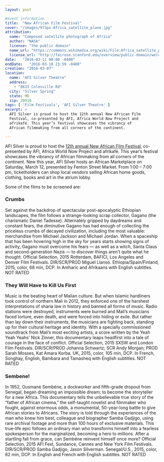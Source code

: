 ```yaml
---
layout: post

#event information
title:  "New African Film Festival"
cover: "/images/973px-Africa_satellite_plane.jpg"
attribution:
  name: "Composed satellite photograph of Africa"
  author: "NASA"
  license: "the public domain"
  name_url: "https://commons.wikimedia.org/wiki/File:Africa_satellite_plane.jpg"
  license_url: "http://fairuse.stanford.edu/overview/public-domain/welcome"
date:   "2016-03-11 00:00 -0400"
endDate:   "2016-03-18 23:59 -0400"
creation: "2016-03-07"
location:
  name: "AFI Silver Theatre"
  address:
    - "8633 Colesville Rd"
  city: "Silver Spring"
  state: MD
  zip: 20910
tags: [ 'Film Festivals', 'AFI Silver Theatre' ]
excerpt: >
  AFI Silver is proud to host the 12th annual New African Film 
  Festival, co-presented by AFI, Africa World Now Project and 
  afrikafé. This year’s festival showcases the vibrancy of 
  African filmmaking from all corners of the continent.

---
```


AFI Silver is proud to host the [12th annual New African Film Festival](http://silver.afi.com/Browsing/EventsAndExperiences/EventDetails/0000000027),
co-presented by AFI, Africa World Now Project and afrikafé. This year’s
festival showcases the vibrancy of African filmmaking from all
corners of the continent. New this year, AFI Silver hosts an African
Marketplace on Saturday, March 12, presented by Fenton Street Market.
From 1:00 – 7:00 pm, ticketholders can shop local vendors selling
African home goods, clothing, books and art in the atrium lobby.

Some of the films to be screened are:

### Crumbs

Set against the backdrop of spectacular post-apocalyptic Ethiopian
landscapes, the film follows a strange-looking scrap collector, Gagano
(the charismatic Daniel Tadesse). Alternately gripped by daydreams and
constant fears, the diminutive Gagano has had enough of collecting
the priceless crumbs of decayed civilization, including the most
valuable: merchandise from Michael Jackson and Michael Jordan. When a
spaceship that has been hovering high in the sky for years starts
showing signs of activity, Gagano must overcome his fears — as well as
a witch, Santa Claus and second-generation Nazis — to discover things
aren't quite what he thought. Official Selection, 2015 Rotterdam,
BAFICI, Los Angeles and Denver Film Festivals. DIR/SCR/PROD Miguel
Llansó. Ethiopia/Spain/Finland, 2015, color, 68 min, DCP. In Amharic
and Afrikaans with English subtitles. NOT RATED

### They Will Have to Kill Us First

Music is the beating heart of Malian culture. But when Islamic
hardliners took control of northern Mali in 2012, they enforced one of
the harshest interpretations of sharia law in history and banned all
forms of music. Radio stations were destroyed, instruments were burned
and Mali’s musicians faced torture, even death, and were forced into
hiding or exile. But rather than lay down their instruments, the
musicians are fighting back, standing up for their cultural heritage
and identity. With a specially commissioned soundtrack from Mali’s most
exciting artists, a score written by the Yeah Yeah Yeahs’ Nick Zinner,
this documentary leaps headfirst into a tale of courage in the face of
conflict. Official Selection, 2015 SXSW and London Film Festivals.
DIR/SCR/PROD Johanna Schwartz; SCR Andy Morgan; PROD Sarah Mosses,
Kat Amara Korba. UK, 2015, color, 105 min, DCP. In French, Songhay,
English, Bambara and Tamasheq with English subtitles. NOT RATED

### Sembene!

In 1952, Ousmane Sembéne, a dockworker and fifth-grade dropout
from Senegal, began dreaming an impossible dream: to become the
storyteller for a new Africa. This documentary tells the unbelievable
true story of the “father of African cinema,” the self-taught novelist
and filmmaker who fought, against enormous odds, a monumental,
50-year-long battle to give African stories to Africans. The story is
told through the experiences of the man who knew him best, colleague
and biographer Samba Gadjigo, using rare archival footage and more
than 100 hours of exclusive materials. This true-life epic follows an
ordinary man who transforms himself into a fearless spokesperson for
the marginalized, becoming a hero to millions. After a startling fall
from grace, can Sembéne reinvent himself once more? Official Selection,
2015 AFI Fest, Sundance, Cannes and New York Film Festivals.
DIR/SCR/PROD Samba Gadjigo, Jason Silverman. Senegal/U.S., 2015,
color, 82 min, DCP. In English and French with English subtitles.
NOT RATED

